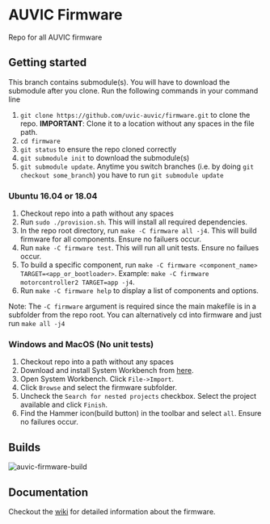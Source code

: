 # AUVIC Firmware
Repo for all AUVIC firmware

## Getting started

This branch contains submodule(s). You will have to download the submodule after you clone.
Run the following commands in your command line
1) `git clone https://github.com/uvic-auvic/firmware.git` to clone the repo. **IMPORTANT**: Clone it to a location without any spaces in the file path.
2) `cd firmware`
3) `git status` to ensure the repo cloned correctly
4) `git submodule init` to download the submodule(s)
5) `git submodule update`. Anytime you switch branches (i.e. by doing `git checkout some_branch`) you have to run `git submodule update`

### Ubuntu 16.04 or 18.04
1) Checkout repo into a path without any spaces
2) Run `sudo ./provision.sh`. This will install all required dependencies.
3) In the repo root directory, run `make -C firmware all -j4`. This will build firmware for all components. Ensure no failuers occur.
4) Run `make -C firmware test`. This will run all unit tests. Ensure no failues occur.
5) To build a specific component, run `make -C firmware <component_name> TARGET=<app_or_bootloader>`. Example: `make -C firmware motorcontroller2 TARGET=app -j4`.
6) Run `make -C firmware help` to display a list of components and options.

Note: The `-C firmware` argument is required since the main makefile is in a subfolder from the repo root. You can alternatively cd into firmware and just run `make all -j4`

### Windows and MacOS (No unit tests)
1) Checkout repo into a path without any spaces
2) Download and install System Workbench from [here](https://www.openstm32.org/Downloading%2Bthe%2BSystem%2BWorkbench%2Bfor%2BSTM32%2Binstaller).
3) Open System Workbench. Click `File->Import`.
4) Click `Browse` and select the firmware subfolder.
5) Uncheck the `Search for nested projects` checkbox. Select the project available and click `Finish`.
6) Find the Hammer icon(build button) in the toolbar and select `all`. Ensure no failures occur.

## Builds

![auvic-firmware-build](https://github.com/uvic-auvic/firmware/workflows/auvic-firmware-build/badge.svg)

## Documentation
Checkout the [wiki](https://github.com/uvic-auvic/firmware/wiki) for detailed information about the firmware.

